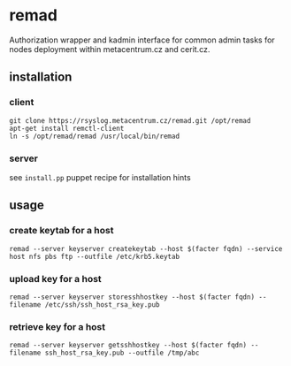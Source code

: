 # remad

Authorization wrapper and kadmin interface for common admin tasks for nodes
deployment within metacentrum.cz and cerit.cz.

## installation

### client
```
git clone https://rsyslog.metacentrum.cz/remad.git /opt/remad
apt-get install remctl-client
ln -s /opt/remad/remad /usr/local/bin/remad
```

### server
see `install.pp` puppet recipe for installation hints


## usage

### create keytab for a host
```
remad --server keyserver createkeytab --host $(facter fqdn) --service host nfs pbs ftp --outfile /etc/krb5.keytab
```

### upload key for a host
```
remad --server keyserver storesshhostkey --host $(facter fqdn) --filename /etc/ssh/ssh_host_rsa_key.pub
```

### retrieve key for a host
```
remad --server keyserver getsshhostkey --host $(facter fqdn) --filename ssh_host_rsa_key.pub --outfile /tmp/abc
```

